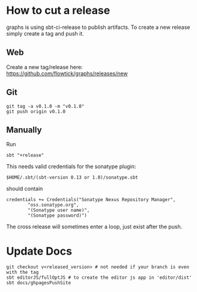 How to cut a release
====================

graphs is using sbt-ci-release to publish artifacts.
To create a new release simply create a tag and push it.

## Web

Create a new tag/release here: https://github.com/flowtick/graphs/releases/new

## Git

```
git tag -a v0.1.0 -m "v0.1.0"
git push origin v0.1.0
```

## Manually

Run 
  
    sbt "+release"
  
This needs valid credentials for the sonatype plugin:

```
$HOME/.sbt/(sbt-version 0.13 or 1.0)/sonatype.sbt
```

should contain

```
credentials += Credentials("Sonatype Nexus Repository Manager",
        "oss.sonatype.org",
        "(Sonatype user name)",
        "(Sonatype password)")
```

The cross release will sometimes enter a loop, just exist after the push.

Update Docs
===========

```
git checkout v<released_version> # not needed if your branch is even with the tag
sbt editorJS/fullOptJS # to create the editor js app in 'editor/dist'
sbt docs/ghpagesPushSite
```

